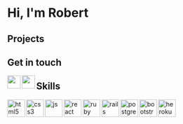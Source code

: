 # Hi, I'm Robert



## Projects




## Get in touch

<p>
  <a href="https://www.linkedin.com/in/robert-shilcof/" target="blank"><img align="left" src="https://icongr.am/devicon/linkedin-plain.svg?size=128&color=currentColor" height="30" width="30" /></a>
  <a href="https://robert-shilcof.medium.com/" target="blank"><img align="left" src="https://cdn.jsdelivr.net/npm/simple-icons@3.0.1/icons/medium.svg"  height="30" width="30" /></a>
</p>
 

## Skills

<p align="left">
  <img src="https://icongr.am/devicon/html5-plain.svg?size=128&color=currentColor" alt="html5" align="left" width="40" height="40"/>
  <img src="https://icongr.am/devicon/css3-plain.svg?size=128&color=currentColor" alt="css3" align="left" width="40" height="40"/>
  <img src="https://icongr.am/devicon/javascript-plain.svg?size=128&color=currentColor" alt="js" align="left" width="40" height="40"/>
  <img src="https://i.imgur.com/rTNkWSQ.png" alt="react" align="left" width="40" height="40"/>
  <img src="https://icongr.am/devicon/ruby-plain.svg?size=128&color=currentColor" alt="ruby" align="left" width="40" height="40"/>
  <img src="https://icongr.am/devicon/rails-plain-wordmark.svg?size=128&color=currentColor" alt="rails" align="left" width="40" height="40"/>
  <img src="https://icongr.am/devicon/postgresql-plain.svg?size=128&color=currentColor" alt="postgres" align="left" width="40" height="40"/>
  <img src="https://icongr.am/devicon/bootstrap-plain.svg?size=128&color=currentColor" alt="bootstrap" align="left" width="40" height="40"/>
  <img src="https://icongr.am/devicon/heroku-original.svg?size=128&color=currentColor" alt="heroku" align="left" width="40" height="40"/>
</p>
